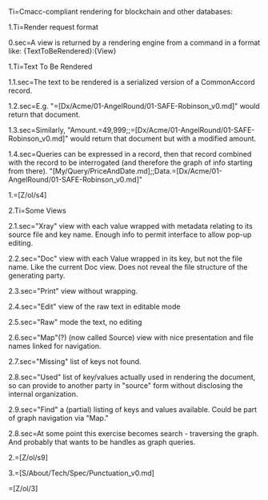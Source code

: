 Ti=Cmacc-compliant rendering for blockchain and other databases:  

1.Ti=Render request format

0.sec=A view is returned by a rendering engine from a command in a format like: {TextToBeRendered}:{View}

1.Ti=Text To Be Rendered

1.1.sec=The text to be rendered is a serialized version of a CommonAccord record.

1.2.sec=E.g. "=[Dx/Acme/01-AngelRound/01-SAFE-Robinson_v0.md]" would return that document.  

1.3.sec=Similarly, "Amount.$=$49,999;;=[Dx/Acme/01-AngelRound/01-SAFE-Robinson_v0.md]" would return that document but with a modified amount.  

1.4.sec=Queries can be expressed in a record, then that record combined with the record  to be interrogated (and therefore the graph of info starting from there).  "[My/Query/PriceAndDate.md];;Data.=[Dx/Acme/01-AngelRound/01-SAFE-Robinson_v0.md]"

1.=[Z/ol/s4]

2.Ti=Some Views

2.1.sec="Xray" view with each value wrapped with metadata relating to its source file and key name.  Enough info to permit interface to allow pop-up editing.

2.2.sec="Doc" view with each Value wrapped in its key, but not the file name.  Like the current Doc view.  Does not reveal the file structure of the generating party. 

2.3.sec="Print" view without wrapping.

2.4.sec="Edit" view of the raw text in editable mode

2.5.sec="Raw" mode the text, no editing

2.6.sec="Map"(?) (now called Source) view with nice presentation and file names linked for navigation.

2.7.sec="Missing" list of keys not found.

2.8.sec="Used" list of key/values actually used in rendering the document, so can provide to another party in "source" form without disclosing the internal organization.

2.9.sec="Find"  a (partial) listing of keys and values available.  Could be part of graph navigation via "Map."  

2.8.sec=At some point this exercise becomes search - traversing the graph.  And probably that wants to be handles as graph queries.    

2.=[Z/ol/s9]

3.=[S/About/Tech/Spec/Punctuation_v0.md]

=[Z/ol/3]